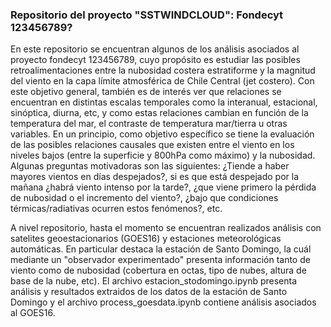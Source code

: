 ### Repositorio del proyecto "SSTWINDCLOUD": Fondecyt 123456789? 

En este repositorio se encuentran algunos de los análisis asociados al proyecto fondecyt 123456789, cuyo propósito es estudiar las posibles retroalimentaciones entre la nubosidad costera estratiforme
y la magnitud del viento en la capa límite atmosférica de Chile Central (jet costero). Con este objetivo general, también es de interés ver que relaciones se encuentran en distintas escalas temporales como la
interanual, estacional, sinóptica, diurna, etc, y como estas relaciones cambian en función de la temperatura del mar, el contraste de temperatura mar/tierra u otras variables. En un principio, como objetivo
específico se tiene la evaluación de las posibles relaciones causales que existen entre el viento en los niveles bajos (entre la superficie y 800hPa como máximo) y la nubosidad. Algunas preguntas motivadoras
son las siguientes: ¿Tiende a haber mayores vientos en días despejados?, si es que está despejado por la mañana ¿habrá viento intenso por la tarde?, ¿que viene primero la pérdida de nubosidad o el incremento del viento?,
¿bajo que condiciones térmicas/radiativas ocurren estos fenómenos?, etc. 

A nivel repositorio, hasta el momento se encuentran realizados análisis con satelites geoestacionarios (GOES16) y estaciones meteorológicas automáticas. En particular destaca la estación de Santo Domingo, la cuál mediante un "observador experimentado" presenta información tanto de viento como de nubosidad (cobertura en octas, tipo de nubes, altura de base de la nube, etc). El archivo estacion_stodomingo.ipynb presenta análisis y resultados extraidos de los datos de la estación de Santo Domingo y el archivo process_goesdata.ipynb contiene análisis asociados al GOES16. 